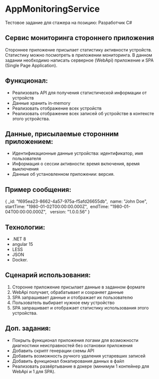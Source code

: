 # AppMonitoringService

Тестовое задание для стажера на позицию: Разработчик C#

## Сервис мониторинга стороннего приложения
Стороннее приложение присылает статистику активности устройств. Статистику можно посмотреть в приложении мониторинга.
В данном задании необходимо написать серверное (WebApi) приложение и SPA (Single Page Application).

 ## Функционал:
- Реализовать API для получения статистической информации от устройств
- Данные хранить in-memory
- Реализовать отображение всех устройств
- Реализовать отображение всех записей об устройстве в контексте этого устройства.
 
 ## Данные, присылаемые сторонним приложением: 
- Идентификационные данные устройства: идентификатор, имя пользователя
- Информация о сессии активности: время включения, время выключения
- Данные об установленном приложении: версия.

## Пример сообщения:
{
  _id: "f695ea23-8662-4a57-975a-f5afd26655db", 
  name: "John Doe", 
  startTime: "1980-01-02T00:00:00.000Z", 
  endTime: "1980-01-04T00:00:00.000Z",  
  version: "1.0.0.56"
}

 ## Технологии:
- .NET 8
- angular 15
- LESS
- JSON
- Docker.
 
 ## Сценарий использования:
1. Сторонне приложение присылает данные в заданном формате
2. WebApi получает, обрабатывает и сохраняет данные
3. SPA запрашивает данные и отображает их пользователю
4. Пользователь выбирает нужное ему устройство
5. SPA запрашивает и отображает статистику использования этого устройства.
 
 ## Доп. задания:
- Покрыть функционал приложения логами для возможности диагностики неисправностей без остановки 
приложения
- Добавить скрипт генерации схемы API
- Добавить возможность ручного удаления устаревших записей
- Добавить функционал бэкапирования данных в файл
- Реализовать развёртывание в докере (минимум 1 контейнер для WebApi и 1 для SPA).
